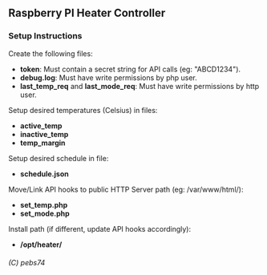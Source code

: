 ## Raspberry PI Heater Controller
### Setup Instructions



Create the following files:
- **token**: Must contain a secret string for API calls (eg: "ABCD1234").
- **debug.log**: Must have write permissions by php user.
- **last_temp_req** and **last_mode_req**: Must have write permissions by http user.
 
Setup desired temperatures (Celsius) in files:
 - **active_temp**
 - **inactive_temp**
 - **temp_margin**

Setup desired schedule in file:
 - **schedule.json**

Move/Link API hooks to public HTTP Server path (eg: /var/www/html/):
 - **set_temp.php**
 - **set_mode.php**
 
Install path (if different, update API hooks accordingly):
 - **/opt/heater/**

###### (C) pebs74
